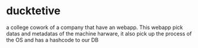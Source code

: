 # ducktetive
a college cowork of a company that have an webapp. This webapp pick datas and metadatas of the machine harware, it also pick up the process of the OS and has a hashcode to our DB

